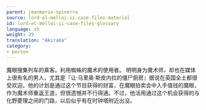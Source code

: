 ```yaml
---
parent: jeanmario-spinerra
source: lord-el-melloi-ii-case-files-material
id: lord-el-melloi-ii-case-files-glossary
language: zh
weight: 29
translation: "Akiraka"
category:
- person
---
```


魔眼搜集列车的乘客。利用蜘蛛的魔术的使用者。
明明身为魔术师，却也在媒体上很有名的男人，尤其是『让·马里奥·斯皮内拉的僵尸厨房』据说在英国全土都很受欢迎。他的计划是通过这个节目获得的财富，在魔眼拍卖会中入手值钱的魔眼，作为魔术师重返王道，但很遗憾并不行得通。不过，他活用通过这个机会获得的与化野菱理之间的门路，以后似乎有在时钟塔附近出没。
